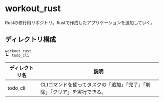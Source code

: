 # workout_rust
Rustの修行用リポジトリ。Rustで作成したアプリケーションを追加していく。

## ディレクトリ構成
```
workout_rust
┗╸ todo_cli
```

| ディレクトリ名 | 説明 |
| --- | --- |
| todo_cli | CLIコマンドを使ってタスクの「追加」「完了」「削除」「クリア」を実行できる。 |